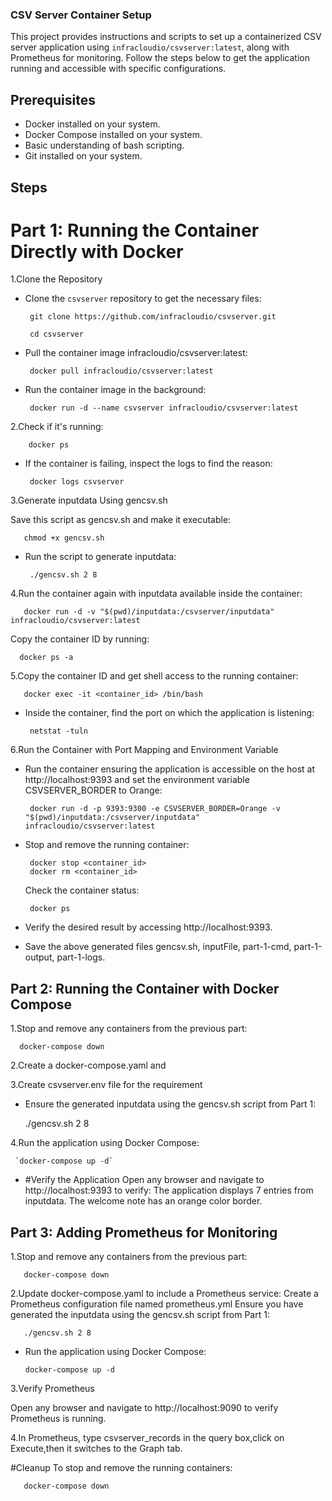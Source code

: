 
### CSV Server Container Setup

This project provides instructions and scripts to set up a containerized CSV server application using `infracloudio/csvserver:latest`, along with Prometheus for monitoring. Follow the steps below to get the application running and accessible with specific configurations.

## Prerequisites

- Docker installed on your system.
- Docker Compose installed on your system.
- Basic understanding of bash scripting.
- Git installed on your system.

## Steps

# Part 1: Running the Container Directly with Docker

1.Clone the Repository

- Clone the `csvserver` repository to get the necessary files:

       git clone https://github.com/infracloudio/csvserver.git

       cd csvserver

- Pull the container image infracloudio/csvserver:latest:

       docker pull infracloudio/csvserver:latest

- Run the container image in the background:


       docker run -d --name csvserver infracloudio/csvserver:latest

2.Check if it's running:

        docker ps

- If the container is failing, inspect the logs to find the reason:


       docker logs csvserver

3.Generate inputdata Using gencsv.sh

  Save this script as gencsv.sh and make it executable:

       chmod +x gencsv.sh

- Run the script to generate inputdata:


       ./gencsv.sh 2 8

4.Run the container again with inputdata available inside the container:

       docker run -d -v "$(pwd)/inputdata:/csvserver/inputdata" infracloudio/csvserver:latest

   Copy the container ID by running:


      docker ps -a

5.Copy the container ID and get shell access to the running container:

       docker exec -it <container_id> /bin/bash

- Inside the container, find the port on which the application is listening:

       netstat -tuln

6.Run the Container with Port Mapping and Environment Variable

- Run the container ensuring the application is accessible on the host at http://localhost:9393 and set the environment variable CSVSERVER_BORDER to Orange:


       docker run -d -p 9393:9300 -e CSVSERVER_BORDER=Orange -v "$(pwd)/inputdata:/csvserver/inputdata" infracloudio/csvserver:latest

- Stop and remove the running container:


       docker stop <container_id>
       docker rm <container_id>

  Check the container status:

       docker ps

- Verify the desired result by accessing http://localhost:9393.


- Save the above generated files gencsv.sh, inputFile, part-1-cmd, part-1-output, part-1-logs.


## Part 2: Running the Container with Docker Compose

1.Stop and remove any containers from the previous part:

      docker-compose down

2.Create a docker-compose.yaml and

3.Create csvserver.env file for the requirement

- Ensure the generated inputdata using the gencsv.sh script from Part 1:


     ./gencsv.sh 2 8

4.Run the application using Docker Compose:


     `docker-compose up -d`

- #Verify the Application
   Open any browser and navigate to http://localhost:9393 to verify:
   The application displays 7 entries from inputdata.
   The welcome note has an orange color border.



## Part 3: Adding Prometheus for Monitoring

1.Stop and remove any containers from the previous part:
    
       docker-compose down

2.Update docker-compose.yaml to include a Prometheus service:
   Create a Prometheus configuration file named prometheus.yml
   Ensure you have generated the inputdata using the gencsv.sh script from Part 1:


       ./gencsv.sh 2 8

 - Run the application using Docker Compose:


       docker-compose up -d

3.Verify Prometheus
  
  Open any browser and navigate to http://localhost:9090 to verify Prometheus is running.

4.In Prometheus, type csvserver_records in the query box,click on Execute,then it switches to the Graph tab.


 #Cleanup
  To stop and remove the running containers:
 
       docker-compose down





